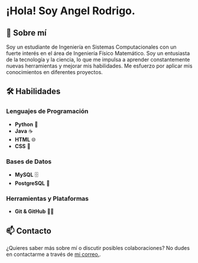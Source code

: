 # ¡Hola! Soy Angel Rodrigo.

## 🚀 Sobre mí

Soy un estudiante de Ingeniería en Sistemas Computacionales con un fuerte interés en el área de Ingeniería Físico Matemático. Soy un entusiasta de la tecnología y la ciencia, lo que me impulsa a aprender constantemente nuevas herramientas y mejorar mis habilidades. Me esfuerzo por aplicar mis conocimientos en diferentes proyectos.

## 🛠️ Habilidades

### Lenguajes de Programación
- **Python** 🐍
- **Java** ☕
- **HTML** 🌐
- **CSS** 🎨

### Bases de Datos
- **MySQL** 🗄️
- **PostgreSQL** 🐘

### Herramientas y Plataformas
- **Git & GitHub** 🧑‍💻

## 📫 Contacto

¿Quieres saber más sobre mí o discutir posibles colaboraciones? No dudes en contactarme a través de [mi correo.](mailto:arbyking102@gmail.com).
